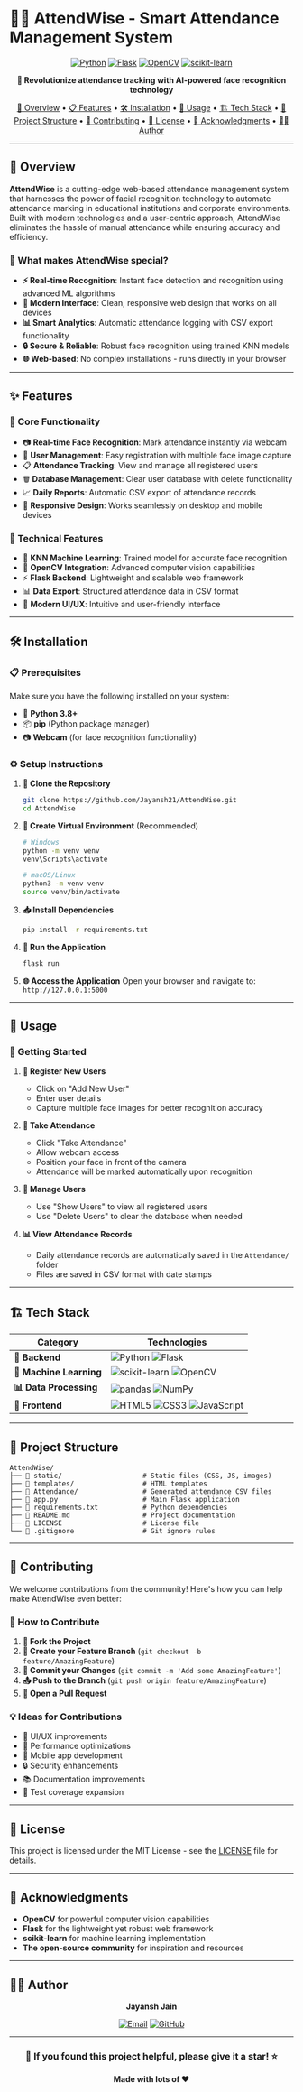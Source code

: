 # 👨‍💻 AttendWise - Smart Attendance Management System

<div align="center">


[![Python](https://img.shields.io/badge/Python-3.8+-3776AB?style=for-the-badge&logo=python&logoColor=white)](https://python.org)
[![Flask](https://img.shields.io/badge/Flask-2.0+-000000?style=for-the-badge&logo=flask&logoColor=white)](https://flask.palletsprojects.com/)
[![OpenCV](https://img.shields.io/badge/OpenCV-4.0+-5C3EE8?style=for-the-badge&logo=opencv&logoColor=white)](https://opencv.org/)
[![scikit-learn](https://img.shields.io/badge/scikit--learn-1.0+-F7931E?style=for-the-badge&logo=scikit-learn&logoColor=white)](https://scikit-learn.org/)

**🚀 Revolutionize attendance tracking with AI-powered face recognition technology**

[🌟 Overview](#-overview) •
[📋 Features](#-features) •
[🛠️ Installation](#️-installation) •
[🎯 Usage](#-usage) •
[🏗️ Tech Stack](#️-tech-stack) •
[📁 Project Structure](#-project-structure) •
[🤝 Contributing](#-contributing) •
[📄 License](#-license) •
[🙏 Acknowledgments](#-acknowledgments) •
[👨‍💻 Author](#-author)

</div>

---

## 🌟 Overview

**AttendWise** is a cutting-edge web-based attendance management system that harnesses the power of facial recognition technology to automate attendance marking in educational institutions and corporate environments. Built with modern technologies and a user-centric approach, AttendWise eliminates the hassle of manual attendance while ensuring accuracy and efficiency.

### 🎯 What makes AttendWise special?
- **⚡ Real-time Recognition**: Instant face detection and recognition using advanced ML algorithms
- **🎨 Modern Interface**: Clean, responsive web design that works on all devices
- **📊 Smart Analytics**: Automatic attendance logging with CSV export functionality
- **🔒 Secure & Reliable**: Robust face recognition using trained KNN models
- **🌐 Web-based**: No complex installations - runs directly in your browser

---

## ✨ Features

### 🎪 Core Functionality
- 📷 **Real-time Face Recognition**: Mark attendance instantly via webcam
- 👥 **User Management**: Easy registration with multiple face image capture
- 📋 **Attendance Tracking**: View and manage all registered users
- 🗑️ **Database Management**: Clear user database with delete functionality
- 📈 **Daily Reports**: Automatic CSV export of attendance records
- 📱 **Responsive Design**: Works seamlessly on desktop and mobile devices

### 🔧 Technical Features
- 🧠 **KNN Machine Learning**: Trained model for accurate face recognition
- 🎯 **OpenCV Integration**: Advanced computer vision capabilities
- ⚡ **Flask Backend**: Lightweight and scalable web framework
- 📊 **Data Export**: Structured attendance data in CSV format
- 🎨 **Modern UI/UX**: Intuitive and user-friendly interface

---

## 🛠️ Installation

### 📋 Prerequisites
Make sure you have the following installed on your system:

- 🐍 **Python 3.8+**
- 📦 **pip** (Python package manager)
- 📷 **Webcam** (for face recognition functionality)

### ⚙️ Setup Instructions

1. **📂 Clone the Repository**
   ```bash
   git clone https://github.com/Jayansh21/AttendWise.git
   cd AttendWise
   ```

2. **🔧 Create Virtual Environment** (Recommended)
   ```bash
   # Windows
   python -m venv venv
   venv\Scripts\activate

   # macOS/Linux
   python3 -m venv venv
   source venv/bin/activate
   ```

3. **📥 Install Dependencies**
   ```bash
   pip install -r requirements.txt
   ```

4. **🚀 Run the Application**
   ```bash
   flask run
   ```

5. **🌐 Access the Application**
   Open your browser and navigate to: `http://127.0.0.1:5000`

---

## 🎯 Usage

### 🚀 Getting Started

1. **👤 Register New Users**
   - Click on "Add New User"
   - Enter user details
   - Capture multiple face images for better recognition accuracy

2. **📸 Take Attendance**
   - Click "Take Attendance"
   - Allow webcam access
   - Position your face in front of the camera
   - Attendance will be marked automatically upon recognition

3. **👥 Manage Users**
   - Use "Show Users" to view all registered users
   - Use "Delete Users" to clear the database when needed

4. **📊 View Attendance Records**
   - Daily attendance records are automatically saved in the `Attendance/` folder
   - Files are saved in CSV format with date stamps

---

## 🏗️ Tech Stack

<div align="center">

| Category | Technologies |
|----------|-------------|
| **🔧 Backend** | ![Python](https://img.shields.io/badge/Python-3776AB?style=flat&logo=python&logoColor=white) ![Flask](https://img.shields.io/badge/Flask-000000?style=flat&logo=flask&logoColor=white) |
| **🤖 Machine Learning** | ![scikit-learn](https://img.shields.io/badge/scikit--learn-F7931E?style=flat&logo=scikit-learn&logoColor=white) ![OpenCV](https://img.shields.io/badge/OpenCV-5C3EE8?style=flat&logo=opencv&logoColor=white) |
| **📊 Data Processing** | ![pandas](https://img.shields.io/badge/pandas-150458?style=flat&logo=pandas&logoColor=white) ![NumPy](https://img.shields.io/badge/NumPy-013243?style=flat&logo=numpy&logoColor=white) |
| **🎨 Frontend** | ![HTML5](https://img.shields.io/badge/HTML5-E34F26?style=flat&logo=html5&logoColor=white) ![CSS3](https://img.shields.io/badge/CSS3-1572B6?style=flat&logo=css3&logoColor=white) ![JavaScript](https://img.shields.io/badge/JavaScript-F7DF1E?style=flat&logo=javascript&logoColor=black) |

</div>

---

## 📁 Project Structure

```
AttendWise/
├── 📁 static/                    # Static files (CSS, JS, images)
├── 📁 templates/                 # HTML templates
├── 📁 Attendance/                # Generated attendance CSV files
├── 📄 app.py                     # Main Flask application
├── 📄 requirements.txt           # Python dependencies
├── 📄 README.md                  # Project documentation
├── 📄 LICENSE                    # License file
└── 📄 .gitignore                 # Git ignore rules
```

---

## 🤝 Contributing

We welcome contributions from the community! Here's how you can help make AttendWise even better:

### 🎯 How to Contribute

1. **🍴 Fork the Project**
2. **🌿 Create your Feature Branch** (`git checkout -b feature/AmazingFeature`)
3. **💾 Commit your Changes** (`git commit -m 'Add some AmazingFeature'`)
4. **📤 Push to the Branch** (`git push origin feature/AmazingFeature`)
5. **🔄 Open a Pull Request**

### 💡 Ideas for Contributions
- 🎨 UI/UX improvements
- 🚀 Performance optimizations
- 📱 Mobile app development
- 🔒 Security enhancements
- 📚 Documentation improvements
- 🧪 Test coverage expansion

---

## 📄 License

This project is licensed under the MIT License - see the [LICENSE](LICENSE) file for details.

---

## 🙏 Acknowledgments

- **OpenCV** for powerful computer vision capabilities
- **Flask** for the lightweight yet robust web framework
- **scikit-learn** for machine learning implementation
- **The open-source community** for inspiration and resources

---

## 👨‍💻 Author

<div align="center">

**Jayansh Jain**

[![Email](https://img.shields.io/badge/Email-jjayansh1021%40gmail.com-red?style=for-the-badge&logo=gmail&logoColor=white)](mailto:jjayansh1021@gmail.com)
[![GitHub](https://img.shields.io/badge/GitHub-Jayansh21-black?style=for-the-badge&logo=github&logoColor=white)](https://github.com/Jayansh21)

</div>

---

<div align="center">

### 🌟 If you found this project helpful, please give it a star! ⭐

**Made with lots of ❤️**

</div>

